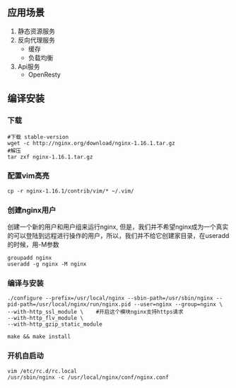 ## 应用场景

1. 静态资源服务
2. 反向代理服务
   * 缓存
   * 负载均衡
3. Api服务
   * OpenResty

## 编译安装

### 下载

```shell
#下载 stable-version
wget -c http://nginx.org/download/nginx-1.16.1.tar.gz
#解压
tar zxf nginx-1.16.1.tar.gz
```

### 配置vim高亮

```shell
cp -r nginx-1.16.1/contrib/vim/* ~/.vim/
```

### 创建nginx用户

创建一个新的用户和用户组来运行nginx, 但是，我们并不希望nginx成为一个真实的可以登陆到远程进行操作的用户，所以，我们并不给它创建家目录，在useradd的时候，用-M参数

```shell
groupadd nginx
useradd -g nginx -M nginx
```

### 编译与安装

```shell
./configure --prefix=/usr/local/nginx --sbin-path=/usr/sbin/nginx --pid-path=/usr/local/nginx/run/nginx.pid --user=nginx --group=nginx \
--with-http_ssl_module \    #开启这个模块nginx支持https请求
--with-http_flv_module \
--with-http_gzip_static_module

make && make install
```

### 开机自启动

```shell
vim /etc/rc.d/rc.local
/usr/sbin/nginx -c /usr/local/nginx/conf/nginx.conf
```



